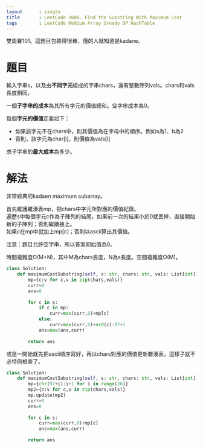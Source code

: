 ```yaml
--- 
layout      : single
title       : LeetCode 2606. Find the Substring With Maximum Cost
tags        : LeetCode Medium Array Greedy DP HashTable
---
```

雙周賽101。這題目包裝得很棒，懂的人就知道是kadane。  

# 題目
輸入字串s，以及由**不同字元**組成的字串chars，還有整數陣列vals。chars和vals長度相同。  

一個**子字串的成本**為其所有字元的價值總和。空字串成本為0。  

每個**字元的價值**定義如下：  
- 如果該字元不在chars中，則其價值為在字母中的順序。例如a為1、b為2  
- 否則，該字元為char[i]，則價值為vals[i]  

求子字串的**最大成本**為多少。  

# 解法
非常經典的kadaen maximum subarray。  

首先維護雜湊表mp，把chars中字元所對應的價值紀錄。  
遍歷s中每個字元c作為子陣列的結尾，如果前一次的結果小於0就丟掉，直接開始新的子陣列；否則繼續接上。  
如果c在mp中就加上mp[c]；否則以ascii算出其價值。  

注意：題目允許空字串，所以答案初始值為0。  

時間複雜度O(M+N)，其中M為chars長度，N為s長度。空間複雜度O(M)。  

```python
class Solution:
    def maximumCostSubstring(self, s: str, chars: str, vals: List[int]) -> int:
        mp={c:v for c,v in zip(chars,vals)}
        curr=0
        ans=0
        
        for c in s:
            if c in mp:
                curr=max(curr,0)+mp[c]
            else:
                curr=max(curr,0)+ord(c)-97+1
            ans=max(ans,curr)
        
        return ans
```

或是一開始就先把ascii順序寫好，再以chars對應的價值更新雜湊表，這樣子就不必特例檢查了。  

```python
class Solution:
    def maximumCostSubstring(self, s: str, chars: str, vals: List[int]) -> int:
        mp={chr(97+i):i+1 for i in range(26)}
        mp2={c:v for c,v in zip(chars,vals)}
        mp.update(mp2)
        curr=0
        ans=0
        
        for c in s:
            curr=max(curr,0)+mp[c]
            ans=max(ans,curr)
        
        return ans
```
